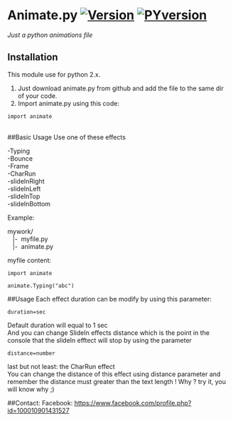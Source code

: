 # Animate.py [![Version](https://img.shields.io/badge/latest%20version-2-green.svg)](https://github.com/ZeroX-DG/Animate.py/tree/master/src/) [![PYversion](https://img.shields.io/badge/python-2.x-red.svg)](https://www.python.org/downloads/) 
*Just a python animations file*

## Installation
This module use for python 2.x.<br />
1. Just download animate.py from github and add the file to the same dir of your code.<br />
2. Import animate.py using this code: 
```
import animate
```
<br />
##Basic Usage
Use one of these effects<br />

  -Typing<br />
  -Bounce<br />
  -Frame<br />
  -CharRun<br />
  -slideInRight<br />
  -slideInLeft<br />
  -slideInTop<br />
  -slideInBottom<br />

Example:

mywork/ <br>
&nbsp;&nbsp;&nbsp;|-&nbsp;&nbsp;myfile.py<br>
&nbsp;&nbsp;&nbsp;|-&nbsp;&nbsp;animate.py<br>

myfile content:

```
import animate

animate.Typing("abc")
```

##Usage
Each effect duration can be modify by using this parameter:
```
duration=sec
```
Default duration will equal to 1 sec <br />
And you can change SlideIn effects distance which is the point in the console that the slideIn efftect will stop by using the parameter
```
distance=number
```
last but not least: the CharRun effect<br />
You can change the distance of this effect using distance parameter and remember the distance must greater than the text length ! Why ? try it, you will know why ;)

##Contact:
Facebook: https://www.facebook.com/profile.php?id=100010901431527
